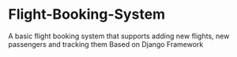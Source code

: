 # Flight-Booking-System
A basic flight booking system that supports adding new flights, new passengers and tracking them
Based on Django Framework
